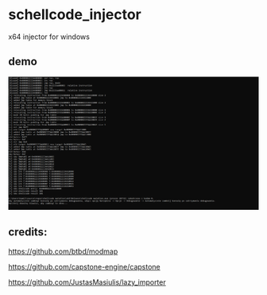# schellcode_injector

x64 injector for windows

## demo

![demo](old%20demo.PNG)

## credits:

https://github.com/btbd/modmap

https://github.com/capstone-engine/capstone

https://github.com/JustasMasiulis/lazy_importer

